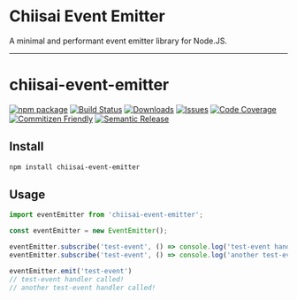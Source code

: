 # Chiisai Event Emitter

A minimal and performant event emitter library for Node.JS.

---

# chiisai-event-emitter

[![npm package][npm-img]][npm-url]
[![Build Status][build-img]][build-url]
[![Downloads][downloads-img]][downloads-url]
[![Issues][issues-img]][issues-url]
[![Code Coverage][codecov-img]][codecov-url]
[![Commitizen Friendly][commitizen-img]][commitizen-url]
[![Semantic Release][semantic-release-img]][semantic-release-url]

## Install

```bash
npm install chiisai-event-emitter
```

## Usage

```ts
import eventEmitter from 'chiisai-event-emitter';

const eventEmitter = new EventEmitter();

eventEmitter.subscribe('test-event', () => console.log('test-event handler called!'));
eventEmitter.subscribe('test-event', () => console.log('another test-event handler called!'))

eventEmitter.emit('test-event')
// test-event handler called!
// another test-event handler called!
```

[build-img]:https://github.com/ryansonshine/chiisai-event-emitter/actions/workflows/release.yml/badge.svg
[build-url]:https://github.com/ryansonshine/chiisai-event-emitter/actions/workflows/release.yml
[downloads-img]:https://img.shields.io/npm/dt/chiisai-event-emitter
[downloads-url]:https://www.npmtrends.com/chiisai-event-emitter
[npm-img]:https://img.shields.io/npm/v/chiisai-event-emitter
[npm-url]:https://www.npmjs.com/package/chiisai-event-emitter
[issues-img]:https://img.shields.io/github/issues/ryansonshine/chiisai-event-emitter
[issues-url]:https://github.com/ryansonshine/chiisai-event-emitter/issues
[codecov-img]:https://codecov.io/gh/ryansonshine/chiisai-event-emitter/branch/main/graph/badge.svg
[codecov-url]:https://codecov.io/gh/ryansonshine/chiisai-event-emitter
[semantic-release-img]:https://img.shields.io/badge/%20%20%F0%9F%93%A6%F0%9F%9A%80-semantic--release-e10079.svg
[semantic-release-url]:https://github.com/semantic-release/semantic-release
[commitizen-img]:https://img.shields.io/badge/commitizen-friendly-brightgreen.svg
[commitizen-url]:http://commitizen.github.io/cz-cli/

